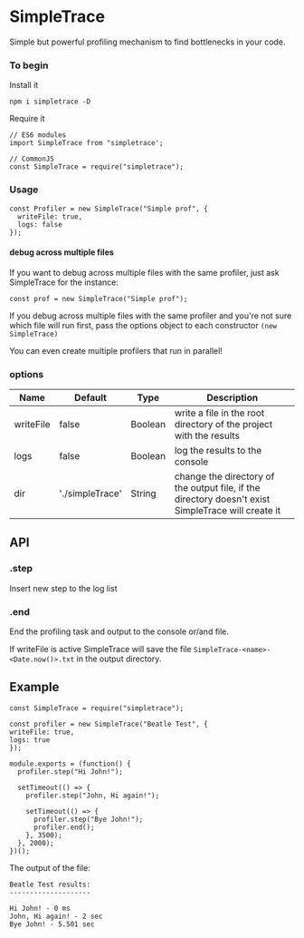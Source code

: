 # SimpleTrace

Simple but powerful profiling mechanism to find bottlenecks in your code.

### To begin

Install it

    npm i simpletrace -D

Require it

    // ES6 modules
    import SimpleTrace from "simpletrace';

    // CommonJS
    const SimpleTrace = require("simpletrace");

### Usage

    const Profiler = new SimpleTrace("Simple prof", {
      writeFile: true,
      logs: false
    });

#### debug across multiple files

If you want to debug across multiple files with the same profiler, just ask SimpleTrace for the instance:

    const prof = new SimpleTrace("Simple prof");

If you debug across multiple files with the same profiler and you're not sure which file will run first, pass the options object to each constructor `(new SimpleTrace)`

You can even create multiple profilers that run in parallel!

### options

| Name  | Default         | Type    | Description                                                                                         |
| --------- | --------------- | ------- | --------------------------------------------------------------------------------------------------- |
| writeFile | false           | Boolean | write a file in the root directory of the project with the results                                  |
| logs      | false           | Boolean | log the results to the console                                                                      |
| dir       | './simpleTrace' | String  | change the directory of the output file, if the directory doesn't exist SimpleTrace will create it |

## API

### .step

Insert new step to the log list

### .end

End the profiling task and output to the console or/and file.

If writeFile is active SimpleTrace will save the file `SimpleTrace-<name>-<Date.now()>.txt` in the output directory.

## Example

    const SimpleTrace = require("simpletrace");

    const profiler = new SimpleTrace("Beatle Test", {
    writeFile: true,
    logs: true
    });

    module.exports = (function() {
      profiler.step("Hi John!");

      setTimeout(() => {
        profiler.step("John, Hi again!");

        setTimeout(() => {
          profiler.step("Bye John!");
          profiler.end();
        }, 3500);
      }, 2000);
    })();

The output of the file:

    Beatle Test results:
    --------------------

    Hi John! - 0 ms
    John, Hi again! - 2 sec
    Bye John! - 5.501 sec
